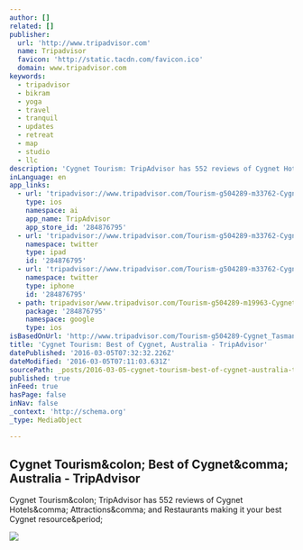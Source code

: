 ```yaml
---
author: []
related: []
publisher:
  url: 'http://www.tripadvisor.com'
  name: Tripadvisor
  favicon: 'http://static.tacdn.com/favicon.ico'
  domain: www.tripadvisor.com
keywords:
  - tripadvisor
  - bikram
  - yoga
  - travel
  - tranquil
  - updates
  - retreat
  - map
  - studio
  - llc
description: 'Cygnet Tourism: TripAdvisor has 552 reviews of Cygnet Hotels, Attractions, and Restaurants making it your best Cygnet resource.'
inLanguage: en
app_links:
  - url: 'tripadvisor://www.tripadvisor.com/Tourism-g504289-m33762-Cygnet_Tasmania-Vacations.html'
    type: ios
    namespace: ai
    app_name: TripAdvisor
    app_store_id: '284876795'
  - url: 'tripadvisor://www.tripadvisor.com/Tourism-g504289-m33762-Cygnet_Tasmania-Vacations.html'
    namespace: twitter
    type: ipad
    id: '284876795'
  - url: 'tripadvisor://www.tripadvisor.com/Tourism-g504289-m33762-Cygnet_Tasmania-Vacations.html'
    namespace: twitter
    type: iphone
    id: '284876795'
  - path: tripadvisor/www.tripadvisor.com/Tourism-g504289-m19963-Cygnet_Tasmania-Vacations.html
    package: '284876795'
    namespace: google
    type: ios
isBasedOnUrl: 'http://www.tripadvisor.com/Tourism-g504289-Cygnet_Tasmania-Vacations.html'
title: 'Cygnet Tourism: Best of Cygnet, Australia - TripAdvisor'
datePublished: '2016-03-05T07:32:32.226Z'
dateModified: '2016-03-05T07:11:03.631Z'
sourcePath: _posts/2016-03-05-cygnet-tourism-best-of-cygnet-australia-tripadvisor.md
published: true
inFeed: true
hasPage: false
inNav: false
_context: 'http://schema.org'
_type: MediaObject

---
```

<article style=""><h1>Cygnet Tourism&amp;colon; Best of Cygnet&amp;comma; Australia - TripAdvisor</h1><p>Cygnet Tourism&amp;colon; TripAdvisor has 552 reviews of Cygnet Hotels&amp;comma; Attractions&amp;comma; and Restaurants making it your best Cygnet resource&amp;period;</p><img src="https://static.tacdn.com/img2/branding/TA_550x370.png" /></article>